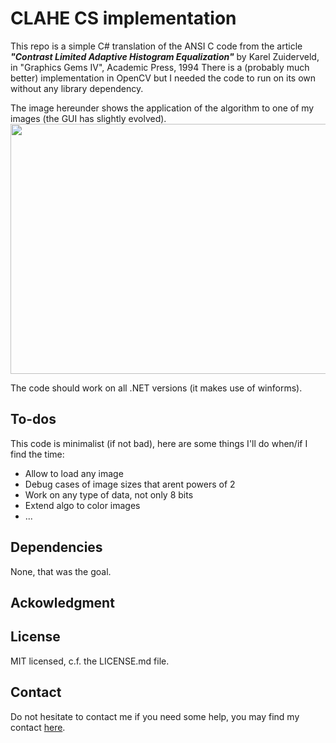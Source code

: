 # CLAHE CS implementation
This repo is a simple C# translation of the ANSI C code from the article ***"Contrast Limited Adaptive Histogram Equalization"*** by Karel Zuiderveld, in "Graphics Gems IV", Academic Press, 1994
There is a (probably much better) implementation in OpenCV but I needed the code to run on its own without any library dependency.

The image hereunder shows the application of the algorithm to one of my images (the GUI has slightly evolved).
<a href="url"><img src="http://christianjaques.ch/wp-content/uploads/2017/11/clahe_gui.jpg" height="400" width="600" ></a>

The code should work on all .NET versions (it makes use of winforms).

## To-dos
This code is minimalist (if not bad), here are some things I'll do when/if I find the time: 
* Allow to load any image
* Debug cases of image sizes that arent powers of 2
* Work on any type of data, not only 8 bits
* Extend algo to color images
* ...

## Dependencies
None, that was the goal.

## Ackowledgment

## License
MIT licensed, c.f. the LICENSE.md file.

## Contact
Do not hesitate to contact me if you need some help, you may find my contact [here](http://christianjaques.ch/contact/). 
